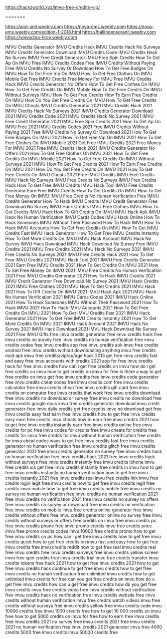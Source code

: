 https://hackzworld.xyz/imvu-free-credits-vip/

=======

https://arsl-uml.weebly.com
https://nova-ems.weebly.com
https://nova-ems.weebly.com/edition-1-2018.html
https://hallindensgranit.weebly.com
https://vojvodina-hrce.weebly.com


IMVU Credits Generator
IMVU Credits Hack
IMVU Credits Hack No Surveys
IMVU Credits Generator Download
IMVU Credits Code
IMVU Credits Hack No Survey
IMVU Free Credit Generator
IMVU Free Spin Credits
How To Get Ap On IMVU Free
IMVU Credits Codes
Free IMVU Credits Without Paying
Free IMVU Credits No Survey Or Download
How To Get Free Badges On IMVU
How To Get Free Vip On IMVU
How To Get Free Clothes On IMVU Mobile
Get Free IMVU Credits
Free Money For IMVU
Free IMVU Credits Hack
IMVU Credits Generator No Offers
How To Get Free Clothes On IMVU
How To Get Free Credits On IMVU Mobile
How To Get Free Credits On IMVU Without Surveys
IMVU How To Get Free Credits
How To Earn Free Credits On IMVU
How Do You Get Free Credits On IMVU
How To Get Free Credits On IMVU Cheats
IMVU Credits Generator 2021
IMVU Credits Hack 2021
IMVU Credits Hack No Surveys 2021
IMVU Credits Generator Download 2021
IMVU Credits Code 2021
IMVU Credits Hack No Survey 2021
IMVU Free Credit Generator 2021
IMVU Free Spin Credits 2021
How To Get Ap On IMVU Free 2021
IMVU Credits Codes 2021
Free IMVU Credits Without Paying 2021
Free IMVU Credits No Survey Or Download 2021
How To Get Free Badges On IMVU 2021
How To Get Free Vip On IMVU 2021
How To Get Free Clothes On IMVU Mobile 2021
Get Free IMVU Credits 2021
Free Money For IMVU 2021
Free IMVU Credits Hack 2021
IMVU Credits Generator No Offers 2021
How To Get Free Clothes On IMVU 2021
How To Get Free Credits On IMVU Mobile 2021
How To Get Free Credits On IMVU Without Surveys 2021
IMVU How To Get Free Credits 2021
How To Earn Free Credits On IMVU 2021
How Do You Get Free Credits On IMVU 2021
How To Get Free Credits On IMVU Cheats 2021
Free IMVU Credits
IMVU Free Credits
IMVU Hack No Surveys
IMVU Free Credits No Surveys
IMVU Free Credits Hack
How To Get Free IMVU Credits
IMVU Hack Tool
IMVU Free Credits Generator
Earn Free IMVU Credits
How To Get Credits On IMVU
How To Get Free Money On IMVU
IMVU Free Credits No Human Verification
Free IMVU Credits Generator
How To Hack IMVU Credits
IMVU Credit Generator Free Download No Survey
IMVU Hack Credits
IMVU Free Clothes
IMVU How To Get Credits
IMVU Hack
How To Gift Credits On IMVU
IMVU Hack Apk
IMVU Hack No Human Verification
IMVU Cards Codes
IMVU Hack Online
How To Hack Someones IMVU Without Their Password
How To Hack IMVU
How To Hack IMVU Accounts
How To Get Free Credits On IMVU
How To Get IMVU Credits Fast
IMVU Hack Generator
How To Get Free IMVU Credits Instantly
How To Get More Credits On IMVU
IMVU Hack Account
IMVU Hack No Survey
IMVU Hack Download
IMVU Hack Download No Survey
Free IMVU Credits 2021
IMVU Free Credits 2021
IMVU Hack No Surveys 2021
IMVU Free Credits No Surveys 2021
IMVU Free Credits Hack 2021
How To Get Free IMVU Credits 2021
IMVU Hack Tool 2021
IMVU Free Credits Generator 2021
Earn Free IMVU Credits 2021
How To Get Credits On IMVU 2021
How To Get Free Money On IMVU 2021
IMVU Free Credits No Human Verification 2021
Free IMVU Credits Generator 2021
How To Hack IMVU Credits 2021
IMVU Credit Generator Free Download No Survey 2021
IMVU Hack Credits 2021
IMVU Free Clothes 2021
IMVU How To Get Credits 2021
IMVU Hack 2021
How To Gift Credits On IMVU 2021
IMVU Hack Apk 2021
IMVU Hack No Human Verification 2021
IMVU Cards Codes 2021
IMVU Hack Online 2021
How To Hack Someones IMVU Without Their Password 2021
How To Hack IMVU 2021
How To Hack IMVU Accounts 2021
How To Get Free Credits On IMVU 2021
How To Get IMVU Credits Fast 2021
IMVU Hack Generator 2021
How To Get Free IMVU Credits Instantly 2021
How To Get More Credits On IMVU 2021
IMVU Hack Account 2021
IMVU Hack No Survey 2021
IMVU Hack Download 2021
IMVU Hack Download No Survey 2021
Free IMVU Gifts
free imvu credits generator
free imvu credits hack
free imvu credits no survey
free imvu credits no human verification
free imvu credits codes
free imvu credits app
free imvu credits apk
imvu free credits android
free imvu credits without downloading anything
imvu free credits mod apk
imvu free credits/vip/ap/age hack 2013
get free imvu credits fast and easy
free imvu accounts with credits 2021
app for free imvu credits
hack for free imvu credits
how can i get free credits on imvu
how do i get free credits on imvu
how to get credits on imvu for free
is there a way to get free credits on imvu
get free imvu credits
free imvu credits code generator
free imvu credits cheat codes
free imvu credits.com
free imvu credits calculator
free imvu credits cheat
free imvu credits gift card
free imvu credits on computer
free imvu credits that work
free imvu credits download
free imvu credits no download or survey
free imvu credits no download
free imvu credits google docs
imvu free credits generator download
imvu credit generator-free imvu daily credits
get free credits imvu no download
get free imvu credits easy fast
earn free imvu credits
how to get free imvu credits easy
earn free credits imvu cheats
how to earn free imvu credits 2021
how to get free imvu credits instantly
earn free imvu credits online
free imvu credits for pc
free imvu codes for credits
free imvu cheats for credits
free credits for imvu
free credits for imvu without human verification
free credits for imvu cheat codes
ways to get free imvu credits fast
free imvu credits generator no human verification
free imvu credits glitch
free imvu credits generator 2021
free imvu credits generator no survey
free imvu credits hack no human verification
free imvu credits hack 2021
free imvu credits hack without surveys
free imvu credits instantly
free imvu credits iphone
imvu free credits ios
get free imvu credits instantly
free credits in imvu
how to get free imvu credits instantly no human verification
how to get free imvu credits instantly 2021
free imvu credits real
imvu free credits link
imvu free credits login
legit free imvu credits
how to get free imvu credits legit
free credits imvu mobile
how to get free imvu credits mobile
free imvu credits no survey no human verification
free imvu credits no human verification 2021
free imvu credits no verification 2021
free imvu credits no survey no offers
free imvu credits no survey or download
free imvu credits no verification
free imvu credits on mobile
imvu free credits online generator
free imvu credits without offers
free imvu credits generator online no survey
free imvu credits without surveys or offers
free credits on imvu
free imvu credits pc
free imvu credits phone
free imvu promo credits
imvu free credits price
imvu free promo credits codes
imvu 10000 free credits promo
how to get free imvu credits on pc
how can i get free imvu credits
how to get free imvu credits quick
how to get free credits on imvu fast and easy
how to get free imvu credits
free imvu credits reddit
how to get free real imvu credits
real free imvu credits
free imvu credits surveys
free imvu credits yellow screen
imvu free spin credits
free imvu credits trial
imvu free credits transfer
imvu credits tokens free hack 2021
how to get free imvu credits 2021
how to get free imvu credits hack
continue to get free imvu credits
how to get free imvu credits no human verification
free unlimited imvu credits
how to get unlimited imvu credits for free
can you get free credits on imvu
how do u get free imvu credits
how can u get free imvu credits
how do you get free imvu credits
imvu free credits video
free imvu credits without verification
free imvu credits hack no verification
free imvu credits website
free imvu credits without human verification
imvu free credits watch videos
imvu free credits without surveys
free imvu credits yellow
free imvu credits code
imvu 10000 credits free
imvu 1000 credits free
how to get 10 000 credits on imvu free
how to get 5000 credits on imvu for free
how to earn free imvu credits
free imvu credits 2021 no survey
free imvu credits 2021
free imvu credits 2021 no human verification
free imvu credits 2021 generator
imvu free 4000 credits
5000 free imvu credits
imvu 50000 credits free
